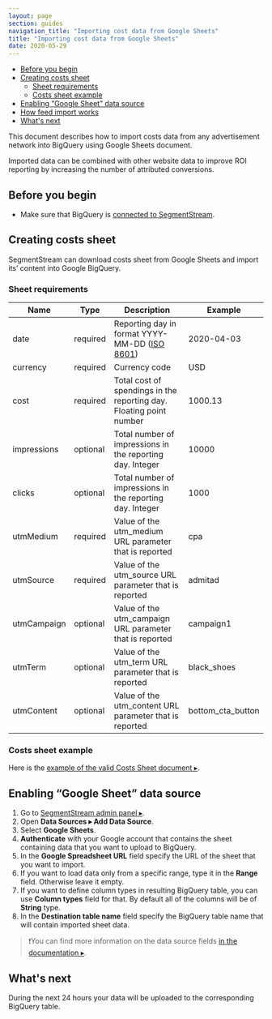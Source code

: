 ```yaml
---
layout: page
section: guides
navigation_title: "Importing cost data from Google Sheets"
title: "Importing cost data from Google Sheets"
date: 2020-05-29
---
```

<ul class="page-navigation">
  <li><a href="#before-you-begin">Before you begin</a></li>
  <li><a href="#creating-sheet">Creating costs sheet</a>
    <ul>
      <li><a href="#requirements">Sheet requirements</a></li>
      <li><a href="#example">Costs sheet example</a></li>
    </ul>
  </li>
  <li><a href="#enabling-data-source">Enabling “Google Sheet” data source</a></li>
  <li><a href="#how-feed-import-works">How feed import works</a></li>
  <li><a href="#next">What's next</a></li>
</ul>

This document describes how to import costs data from any advertisement network into BigQuery using Google Sheets document.

Imported data can be combined with other website data to improve ROI reporting by increasing the number of attributed conversions.

## <a name="before-you-begin"></a> Before you begin

- Make sure that BigQuery is [connected to SegmentStream](https://docs.segmentstream.com/_docs/bigquery/connecting-bigquery).

## <a name="creating-sheet"></a> Creating costs sheet

SegmentStream can download costs sheet from Google Sheets and import its’ content into Google BigQuery.

### <a name="requirements"></a> Sheet requirements

Name | Type | Description | Example |
--- | --- | --- | --- |
date |required | Reporting day in format YYYY-MM-DD ([ISO 8601](https://en.wikipedia.org/wiki/ISO_8601)) | 2020-04-03
currency|required|Currency code|USD
cost|required|Total cost of spendings in the reporting day. Floating point number|1000.13
impressions|optional|Total number of impressions in the reporting day. Integer|10000
clicks|optional|Total number of impressions in the reporting day. Integer|1000
utmMedium|required|Value of the utm_medium URL parameter that is reported|cpa
utmSource|required|Value of the utm_source URL parameter that is reported|admitad
utmCampaign|optional|Value of the utm_campaign URL parameter that is reported|campaign1
utmTerm|optional|Value of the utm_term URL parameter that is reported|black_shoes
utmContent|optional|Value of the utm_content URL parameter that is reported|bottom_cta_button

### <a name="example"></a> Costs sheet example

Here is the [example of the valid Costs Sheet document ▸](https://docs.google.com/spreadsheets/d/1rHqVpQP-dJnd7Cx5cxXNUJETi3Ko_ljuIAigbYskvIQ/edit#gid=0).

## <a name="enabling-data-source"></a> Enabling “Google Sheet” data source

1. Go to [SegmentStream admin panel ▸](https://admin.segmentstream.com/).
2. Open **Data Sources ▸ Add Data Source**.
3. Select **Google Sheets**.
4. **Authenticate** with your Google account that contains the sheet containing data that you want to upload to BigQuery.
5. In the **Google Spreadsheet URL** field specify the URL of the sheet that you want to import.
6. If you want to load data only from a specific range, type it in the **Range** field. Otherwise leave it empty.
7. If you want to define column types in resulting BigQuery table, you can use **Column types** field for that. By default all of the columns will be of **String** type.
8. In the **Destination table name** field specify the BigQuery table name that will contain imported sheet data.

> ❗️You can find more information on the data source fields [in the documentation ▸](https://admin.segmentstream.com/).

## <a name="next"></a> What's next

During the next 24 hours your data will be uploaded to the corresponding BigQuery table.